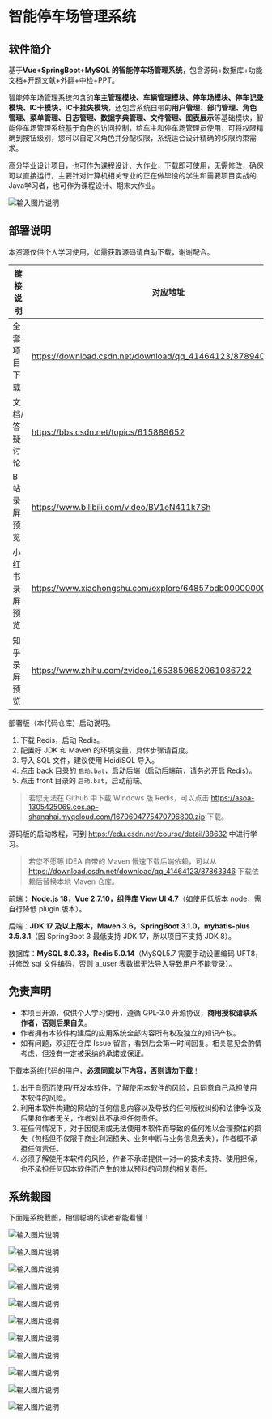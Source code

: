 # 智能停车场管理系统

## 软件简介

基于**Vue+SpringBoot+MySQL 的智能停车场管理系统**，包含源码+数据库+功能文档+开题文献+外翻+中检+PPT。

智能停车场管理系统包含的**车主管理模块、车辆管理模块、停车场模块、停车记录模块、IC卡模块、IC卡挂失模块**，还包含系统自带的**用户管理、部门管理、角色管理、菜单管理、日志管理、数据字典管理、文件管理、图表展示**等基础模块，智能停车场管理系统基于角色的访问控制，给车主和停车场管理员使用，可将权限精确到按钮级别，您可以自定义角色并分配权限，系统适合设计精确的权限约束需求。 

高分毕业设计项目，也可作为课程设计、大作业，下载即可使用，无需修改，确保可以直接运行，主要针对计算机相关专业的正在做毕设的学生和需要项目实战的Java学习者，也可作为课程设计、期末大作业。

![输入图片说明](image/12.png)

## 部署说明

本资源仅供个人学习使用，如需获取源码请自助下载，谢谢配合。

| 链接说明       | 对应地址                                                     |
| -------------- | ------------------------------------------------------------ |
| 全套项目下载   | <https://download.csdn.net/download/qq_41464123/87894045>    |
| 文档/答疑讨论  | <https://bbs.csdn.net/topics/615889652>                      |
| B 站录屏预览   | <https://www.bilibili.com/video/BV1eN411k7Sh>                |
| 小红书录屏预览 | <https://www.xiaohongshu.com/explore/64857bdb000000001303f2ad> |
| 知乎录屏预览   | <https://www.zhihu.com/zvideo/1653859682061086722>           |

部署版（本代码仓库）启动说明。

1. 下载 Redis，启动 Redis。
2. 配置好 JDK 和 Maven 的环境变量，具体步骤请百度。
3. 导入 SQL 文件，建议使用 HeidiSQL 导入。
4. 点击 back 目录的 `启动.bat`，启动后端（启动后端前，请务必开启 Redis）。
5. 点击 front 目录的 `启动.bat`，启动前端。

> 若您无法在 Github 中下载 Windows 版 Redis，可以点击 <https://asoa-1305425069.cos.ap-shanghai.myqcloud.com/1670604775470796800.zip> 下载。

源码版的启动教程，可到 <https://edu.csdn.net/course/detail/38632> 中进行学习。

> 若您不愿等 IDEA 自带的 Maven 慢速下载后端依赖，可以从 <https://download.csdn.net/download/qq_41464123/87863346> 下载依赖后替换本地 Maven 仓库。

前端： **Node.js 18，Vue 2.7.10，组件库 View UI 4.7**（如使用低版本 node，需自行降低 plugin 版本）。

后端：**JDK 17 及以上版本，Maven 3.6，SpringBoot 3.1.0，mybatis-plus 3.5.3.1**（因 SpringBoot 3 最低支持 JDK 17，所以项目不支持 JDK 8）。

数据库：**MySQL 8.0.33，Redis 5.0.14**（MySQL5.7 需要手动设置编码 UFT8，并修改 sql 文件编码，否则 a_user 表数据无法导入导致用户不能登录）。

## 免责声明

- 本项目开源，仅供个人学习使用，遵循 GPL-3.0 开源协议，**商用授权请联系作者，否则后果自负**。
- 作者拥有本软件构建后的应用系统全部内容所有权及独立的知识产权。
- 如有问题，欢迎在仓库 Issue 留言，看到后会第一时间回复。相关意见会酌情考虑，但没有一定被采纳的承诺或保证。

下载本系统代码的用户，**必须同意以下内容，否则请勿下载**！

1. 出于自愿而使用/开发本软件，了解使用本软件的风险，且同意自己承担使用本软件的风险。
2. 利用本软件构建的网站的任何信息内容以及导致的任何版权纠纷和法律争议及后果和作者无关，作者对此不承担任何责任。
3. 在任何情况下，对于因使用或无法使用本软件而导致的任何难以合理预估的损失（包括但不仅限于商业利润损失、业务中断与业务信息丢失），作者概不承担任何责任。
4. 必须了解使用本软件的风险，作者不承诺提供一对一的技术支持、使用担保，也不承担任何因本软件而产生的难以预料的问题的相关责任。

## 系统截图

下面是系统截图，相信聪明的读者都能看懂！

![输入图片说明](image/01.png)

![输入图片说明](image/02.png)

![输入图片说明](image/03.png)

![输入图片说明](image/04.png)

![输入图片说明](image/05.png)

![输入图片说明](image/06.png)

![输入图片说明](image/07.png)

![输入图片说明](image/08.png)

![输入图片说明](image/09.png)

![输入图片说明](image/10.png)

![输入图片说明](image/11.png)
